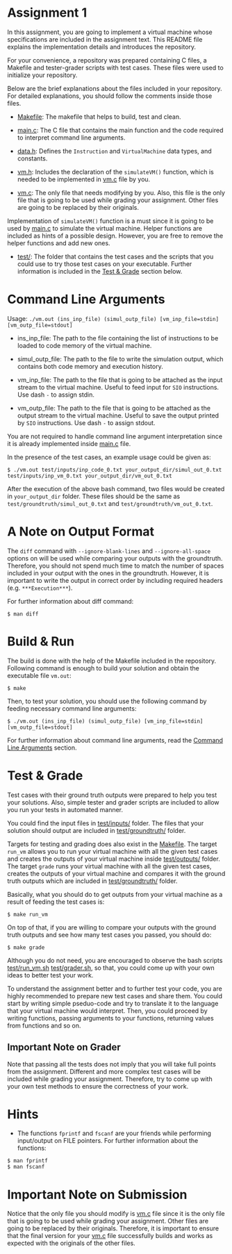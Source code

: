 # Assignment 1
In this assignment, you are going to implement a virtual machine whose specifications are included in the assignment text. This README file explains the implementation details and introduces the repository.

For your convenience, a repository was prepared containing C files, a Makefile and tester-grader scripts with test cases. These files were used to initialize your repository.

Below are the brief explanations about the files included in your repository. For detailed explanations, you should follow the comments inside those files.

* [Makefile](Makefile): The makefile that helps to build, test and clean.

* [main.c](main.c): The C file that contains the main function and the code required to interpret command line arguments.

* [data.h](data.h): Defines the `Instruction` and `VirtualMachine` data types, and constants.

* [vm.h](vm.h): Includes the declaration of the `simulateVM()` function, which is needed to be implemented in [vm.c](vm.c) file by you.

* [vm.c](vm.c): The only file that needs modifying by you. Also, this file is the only file that is going to be used while grading your assignment. Other files are going to be replaced by their originals.

Implementation of `simulateVM()` function is a must since it is going to be used by [main.c](main.c) to simulate the virtual machine. Helper functions are included as hints of a possible design. However, you are free to remove the helper functions and add new ones.

* [test/](test/): The folder that contains the test cases and the scripts that you could use to try those test cases on your executable. Further information is included in the [Test & Grade](#test-&-grade) section below.

# Command Line Arguments
Usage: `./vm.out (ins_inp_file) (simul_outp_file) [vm_inp_file=stdin] [vm_outp_file=stdout]`

* ins_inp_file: The path to the file containing the list of instructions to be loaded to code memory of the virtual machine.

* simul_outp_file: The path to the file to write the simulation output, which contains both code memory and execution history.

* vm_inp_file: The path to the file that is going to be attached as the input stream to the virtual machine. Useful to feed input for `SIO` instructions. Use dash `-` to assign stdin.

* vm_outp_file: The path to the file that is going to be attached as the output stream to the virtual machine. Useful to save the output printed by `SIO` instructions. Use dash `-` to assign stdout.

You are not required to handle command line argument interpretation since it is already implemented inside [main.c](main.c) file.

In the presence of the test cases, an example usage could be given as:
```
$ ./vm.out test/inputs/inp_code_0.txt your_output_dir/simul_out_0.txt test/inputs/inp_vm_0.txt your_output_dir/vm_out_0.txt
```
After the execution of the above bash command, two files would be created in `your_output_dir` folder. These files should be the same as `test/groundtruth/simul_out_0.txt` and `test/groundtruth/vm_out_0.txt`.

# A Note on Output Format
The `diff` command with `--ignore-blank-lines` and `--ignore-all-space` options on will be used while comparing your outputs with the groundtruth. Therefore, you should not spend much time to match the number of spaces included in your output with the ones in the groundtruth. However, it is important to write the output in correct order by including required headers (e.g. `***Execution***`).

For further information about diff command:
```
$ man diff
```
# Build & Run
The build is done with the help of the Makefile included in the repository. Following command is enough to build your solution and obtain the executable file `vm.out`:
```
$ make
```
Then, to test your solution, you should use the following command by feeding necessary command line arguments:

```
$ ./vm.out (ins_inp_file) (simul_outp_file) [vm_inp_file=stdin] [vm_outp_file=stdout]
```

For further information about command line arguments, read the [Command Line Arguments](#command-line-arguments) section.

# Test & Grade
Test cases with their ground truth outputs were prepared to help you test your solutions. Also, simple tester and grader scripts are included to allow you run your tests in automated manner.

You could find the input files in [test/inputs/](test/inputs/) folder. The files that your solution should output are included in [test/groundtruth/](test/groundtruth/) folder.

Targets for testing and grading does also exist in the [Makefile](Makefile). The target `run_vm` allows you to run your virtual machine with all the given test cases and creates the outputs of your virtual machine inside [test/outputs/](test/outputs/) folder. The target `grade` runs your virtual machine with all the given test cases, creates the outputs of your virtual machine and compares it with the ground truth outputs which are included in [test/groundtruth/](test/groundtruth/) folder.

Basically, what you should do to get outputs from your virtual machine as a result of feeding the test cases is:
```
$ make run_vm
```

On top of that, if you are willing to compare your outputs with the ground truth outputs and see how many test cases you passed, you should do:
```
$ make grade
```

Although you do not need, you are encouraged to observe the bash scripts [test/run_vm.sh](test/run_vm.sh) [test/grader.sh](test/grader.sh), so that, you could come up with your own ideas to better test your work.

To understand the assignment better and to further test your code, you are highly recommended to prepare new test cases and share them. You could start by writing simple pseduo-code and try to translate it to the language that your virtual machine would interpret. Then, you could proceed by writing functions, passing arguments to your functions, returning values from functions and so on.

## Important Note on Grader
Note that passing all the tests does not imply that you will take full points from the assignment. Different and more complex test cases will be included while grading your assignment. Therefore, try to come up with your own test methods to ensure the correctness of your work.

# Hints
* The functions `fprintf` and `fscanf` are your friends while performing input/output on FILE pointers. For further information about the functions:
```
$ man fprintf
$ man fscanf
```

# Important Note on Submission

Notice that the only file you should modify is [vm.c](vm.c) file since it is the only file that is going to be used while grading your assignment. Other files are going to be replaced by their originals. Therefore, it is important to ensure that the final version for your [vm.c](vm.c) file successfully builds and works as expected with the originals of the other files.
